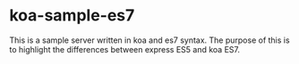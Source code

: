 # koa-sample-es7
This is a sample server written in koa and es7 syntax. The purpose of this is to highlight the differences between express ES5 and koa ES7.
